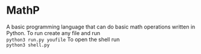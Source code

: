 # MathP
A basic programming language that can do basic math operations written in Python.
To run create any file and run 
<br />
`python3 run.py youfile` 
To open the shell run
<br />
`python3 shell.py` 
